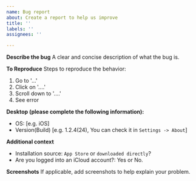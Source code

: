 ```yaml
---
name: Bug report
about: Create a report to help us improve
title: ''
labels: ''
assignees: ''

---
```


**Describe the bug**
A clear and concise description of what the bug is.

**To Reproduce**
Steps to reproduce the behavior:
1. Go to '...'
2. Click on '....'
3. Scroll down to '....'
4. See error

**Desktop (please complete the following information):**
 - OS: [e.g. iOS]
 - Version(Build) [e.g. 1.2.4(24), You can check it in `Settings -> About`]

**Additional context**
- Installation source: `App Store` or `downloaded directly`?
- Are you logged into an iCloud account?: Yes or No.

**Screenshots**
If applicable, add screenshots to help explain your problem.
